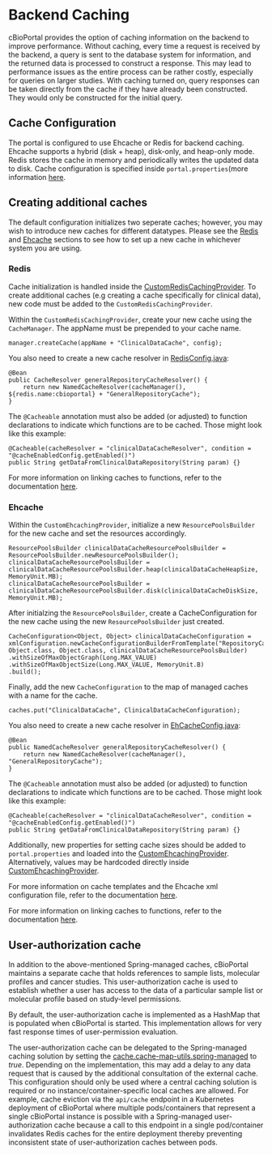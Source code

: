 # Backend Caching 
cBioPortal provides the option of caching information on the backend to improve performance. Without caching, every time a request is received by the backend, a query is sent to the database system for information, and the returned data is processed to construct a response. This may lead to performance issues as the entire process can be rather costly, especially for queries on larger studies. With caching turned on, query responses can be taken directly from the cache if they have already been constructed. They would only be constructed for the initial query.

## Cache Configuration
The portal is configured to use Ehcache or Redis for backend caching. Ehcache supports a hybrid (disk + heap), disk-only, and heap-only mode. Redis stores the cache in memory and periodically writes the updated data to disk. Cache configuration is specified inside `portal.properties`(more information [here](portal.properties-Reference.md#cache-settings).
 
## Creating additional caches
The default configuration initializes two seperate caches; however, you may wish to introduce new caches for different datatypes. Please see the [Redis](#redis) and [Ehcache](#ehcache) sections to see how to set up a new cache in whichever system you are using.

### Redis

Cache initialization is handled inside the [CustomRedisCachingProvider](../persistence/persistence-api/src/main/java/org/cbioportal/persistence/util/CustomRedisCachingProvider.java). To create additional caches (e.g creating a cache specifically for clinical data), new code must be added to the `CustomRedisCachingProvider`.

Within the `CustomRedisCachingProvider`, create your new cache using the `CacheManager`.  The appName must be prepended to your cache name.
```
manager.createCache(appName + "ClinicalDataCache", config);
```

You also need to create a new cache resolver in [RedisConfig.java](../persistence/persistence-api/src/main/java/org/cbioportal/persistence/config/RedisConfig.java):
```
@Bean
public CacheResolver generalRepositoryCacheResolver() {
    return new NamedCacheResolver(cacheManager(), ${redis.name:cbioportal} + "GeneralRepositoryCache");
}
```

The `@Cacheable` annotation must also be added (or adjusted) to function declarations to indicate which functions are to be cached. Those might look like this example:
``` 
@Cacheable(cacheResolver = "clinicalDataCacheResolver", condition = "@cacheEnabledConfig.getEnabled()")
public String getDataFromClinicalDataRepository(String param) {}
```

For more information on linking caches to functions, refer to the documentation [here](https://spring.io/guides/gs/caching/).

### Ehcache

Within the `CustomEhcachingProvider`, initialize a new `ResourcePoolsBuilder` for the new cache and set the resources accordingly. 
```
ResourcePoolsBuilder clinicalDataCacheResourcePoolsBuilder = ResourcePoolsBuilder.newResourcePoolsBuilder();
clinicalDataCacheResourcePoolsBuilder = clinicalDataCacheResourcePoolsBuilder.heap(clinicalDataCacheHeapSize, MemoryUnit.MB);
clinicalDataCacheResourcePoolsBuilder = clinicalDataCacheResourcePoolsBuilder.disk(clinicalDataCacheDiskSize, MemoryUnit.MB);
```
After initialzing the `ResourcePoolsBuilder`, create a CacheConfiguration for the new cache using the new `ResourcePoolsBuilder` just created.
```
CacheConfiguration<Object, Object> clinicalDataCacheConfiguration = xmlConfiguration.newCacheConfigurationBuilderFromTemplate("RepositoryCacheTemplate", 
Object.class, Object.class, clinicalDataCacheResourcePoolsBuilder)
.withSizeOfMaxObjectGraph(Long.MAX_VALUE)
.withSizeOfMaxObjectSize(Long.MAX_VALUE, MemoryUnit.B)
.build();
```
Finally, add the new `CacheConfiguration` to the map of managed caches with a name for the cache. 
```
caches.put("ClinicalDataCache", ClinicalDataCacheConfiguration);
```

You also need to create a new cache resolver in [EhCacheConfig.java](../persistence/persistence-api/src/main/java/org/cbioportal/persistence/config/EhCacheConfig.java):
```
@Bean
public NamedCacheResolver generalRepositoryCacheResolver() {
    return new NamedCacheResolver(cacheManager(), "GeneralRepositoryCache");
}
```

The `@Cacheable` annotation must also be added (or adjusted) to function declarations to indicate which functions are to be cached. Those might look like this example:
``` 
@Cacheable(cacheResolver = "clinicalDataCacheResolver", condition = "@cacheEnabledConfig.getEnabled()")
public String getDataFromClinicalDataRepository(String param) {}
```

Additionally, new properties for setting cache sizes should be added to `portal.properties` and loaded into the [CustomEhcachingProvider](../persistence/persistence-api/src/main/java/org/cbioportal/persistence/util/CustomEhcachingProvider.java). Alternatively, values may be hardcoded directly inside [CustomEhcachingProvider](../persistence/persistence-api/src/main/java/org/cbioportal/persistence/util/CustomEhcachingProvider.java).

For more information on cache templates and the Ehcache xml configuration file, refer to the documentation [here](https://www.ehcache.org/documentation/3.7/xml.html). 

For more information on linking caches to functions, refer to the documentation [here](https://spring.io/guides/gs/caching/).

## User-authorization cache

In addition to the above-mentioned Spring-managed caches, cBioPortal maintains a separate cache that holds references to
sample lists, molecular profiles and cancer studies. This user-authorization cache is used to establish
whether a user has access to the data of a particular sample list or molecular profile based on study-level permissions.

By default, the user-authorization cache is implemented as a HashMap that is populated when cBioPortal is started. This
implementation allows for very fast response times of user-permission evaluation.

The user-authorization cache can be delegated to the Spring-managed caching solution by setting the [cache.cache-map-utils.spring-managed](portal.properties-Reference.md#externalize-study-data-for-user-authorization-evaluation)
to _true_. Depending on the implementation, this may add a delay to any data request that is caused by the additional consultation
of the external cache. This configuration should only be used where a central caching solution is required or no
instance/container-specific local caches are allowed. For example, cache eviction via the `api/cache` endpoint in a Kubernetes
deployment of cBioPortal where multiple pods/containers that represent a single cBioPortal instance is possible with a
Spring-managed user-authorization cache because a call to this endpoint in a single pod/container invalidates Redis caches
for the entire deployment thereby preventing inconsistent state of user-authorization caches between pods.